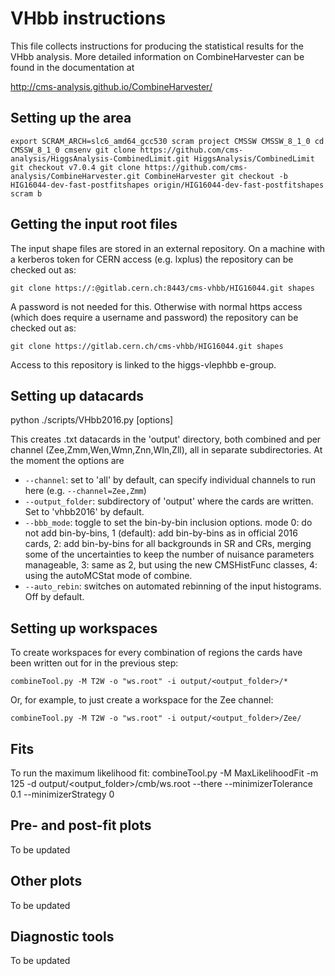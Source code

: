 # VHbb instructions

This file collects instructions for producing the statistical results for the VHbb analysis. More detailed information on CombineHarvester can be found in the documentation at

http://cms-analysis.github.io/CombineHarvester/

## Setting up the area

`export SCRAM_ARCH=slc6_amd64_gcc530
scram project CMSSW CMSSW_8_1_0
cd CMSSW_8_1_0
cmsenv
git clone https://github.com/cms-analysis/HiggsAnalysis-CombinedLimit.git HiggsAnalysis/CombinedLimit
git checkout v7.0.4
git clone https://github.com/cms-analysis/CombineHarvester.git CombineHarvester
git checkout -b HIG16044-dev-fast-postfitshapes origin/HIG16044-dev-fast-postfitshapes
scram b`

## Getting the input root files

The input shape files are stored in an external repository. On a machine with a kerberos token for CERN access (e.g. lxplus) the repository can be checked out as:

`git clone https://:@gitlab.cern.ch:8443/cms-vhbb/HIG16044.git shapes`

A password is not needed for this. Otherwise with normal https access (which does require a username and password) the repository can be checked out as:

`git clone https://gitlab.cern.ch/cms-vhbb/HIG16044.git shapes`

Access to this repository is linked to the higgs-vlephbb e-group. 

## Setting up datacards

python ./scripts/VHbb2016.py [options]

This creates .txt datacards in the 'output' directory, both combined and per channel (Zee,Zmm,Wen,Wmn,Znn,Wln,Zll), all in separate subdirectories.
At the moment the options are
- `--channel`: set to 'all' by default, can specify individual channels to run here (e.g. `--channel=Zee,Zmm`)
- `--output_folder`: subdirectory of 'output' where the cards are written. Set to 'vhbb2016' by default.
- `--bbb_mode`: toggle to set the bin-by-bin inclusion options. mode 0: do not add bin-by-bins, 1 (default): add bin-by-bins as in official 2016 cards, 2: add bin-by-bins for all backgrounds in SR and CRs, merging some of the uncertainties to keep the number of nuisance parameters manageable, 3: same as 2, but using the new CMSHistFunc classes, 4: using the autoMCStat mode of combine.
- `--auto_rebin`: switches on automated rebinning of the input histograms. Off by default.

## Setting up workspaces

To create workspaces for every combination of regions the cards have been written out for in the previous step:

`combineTool.py -M T2W -o "ws.root" -i output/<output_folder>/*`

Or, for example, to just create a workspace for the Zee channel:

`combineTool.py -M T2W -o "ws.root" -i output/<output_folder>/Zee/`

## Fits
To run the maximum likelihood fit:
combineTool.py -M MaxLikelihoodFit -m 125 -d output/<output_folder>/cmb/ws.root --there --minimizerTolerance 0.1 --minimizerStrategy 0


## Pre- and post-fit plots
To be updated

## Other plots
To be updated

## Diagnostic tools
To be updated

